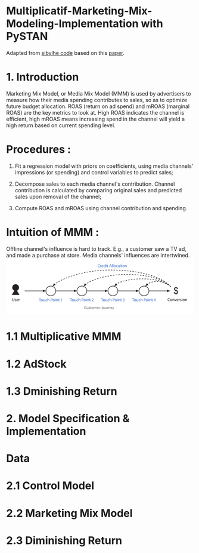 # Multiplicatif-Marketing-Mix-Modeling-Implementation with PySTAN  
Adapted from [sibylhe code](https://github.com/sibylhe/mmm_stan?tab=readme-ov-file) based on this [paper](https://static.googleusercontent.com/media/research.google.com/en//pubs/archive/46001.pdf).  

# 1. Introduction
Marketing Mix Model, or Media Mix Model (MMM) is used by advertisers to measure how their media spending contributes to sales, so as to optimize future budget allocation. ROAS (return on ad spend) and mROAS (marginal ROAS) are the key metrics to look at. High ROAS indicates the channel is efficient, high mROAS means increasing spend in the channel will yield a high return based on current spending level.
# Procedures :  
1. Fit a regression model with priors on coefficients, using media channels' impressions (or spending) and control variables to predict sales;

2. Decompose sales to each media channel's contribution. Channel contribution is calculated by comparing original sales and predicted sales upon removal of the channel;

3. Compute ROAS and mROAS using channel contribution and spending.

# Intuition of MMM :
Offline channel's influence is hard to track. E.g., a customer saw a TV ad, and made a purchase at store.
Media channels' influences are intertwined.
![Customer journey](https://github.com/BOUGHANMIChaima/Multiplicatif-Marketing-Mix-Modeling-Implementation/blob/main/customer.png)

# 1.1 Multiplicative MMM
# 1.2 AdStock
# 1.3 Dminishing Return
# 2.  Model Specification & Implementation
# Data
# 2.1 Control Model
# 2.2 Marketing Mix Model
# 2.3 Diminishing Return
